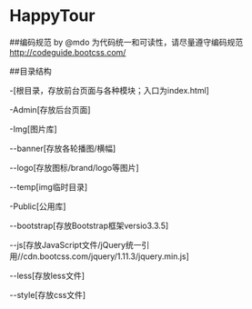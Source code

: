 # HappyTour

##编码规范 by @mdo
为代码统一和可读性，请尽量遵守编码规范  http://codeguide.bootcss.com/

##目录结构

-[根目录，存放前台页面与各种模块；入口为index.html]

-Admin[存放后台页面]

-Img[图片库]

--banner[存放各轮播图/横幅]

--logo[存放图标/brand/logo等图片]

--temp[img临时目录]

-Public[公用库]

--bootstrap[存放Bootstrap框架versio3.3.5]

--js[存放JavaScript文件/jQuery统一引用//cdn.bootcss.com/jquery/1.11.3/jquery.min.js]

--less[存放less文件]

--style[存放css文件]

